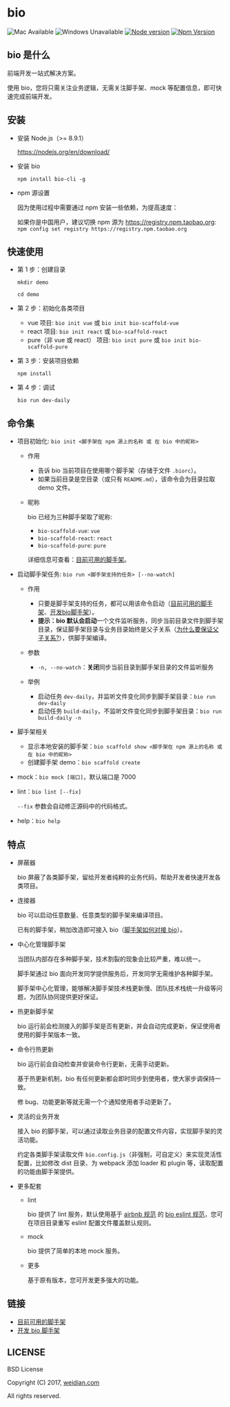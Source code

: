 # bio

![Mac Available](https://img.shields.io/badge/Mac-available-brightgreen.svg) ![Windows Unavailable](https://img.shields.io/badge/Windows-unavailable-red.svg) [![Node version](https://img.shields.io/badge/node-%3E%3D%208.9.1-brightgreen.svg)](http://nodejs.org/) [![Npm Version](https://img.shields.io/badge/npm-%3E%3D%205.5.1-brightgreen.svg)](https://www.npmjs.com/)

## bio 是什么

前端开发一站式解决方案。

使用 bio，您将只需关注业务逻辑，无需关注脚手架、mock 等配置信息，即可快速完成前端开发。

## 安装

+   安装 Node.js（>= 8.9.1）

    https://nodejs.org/en/download/

+   安装 bio

    ```
    npm install bio-cli -g
    ```

+   npm 源设置

    因为使用过程中需要通过 npm 安装一些依赖，为提高速度：

    如果你是中国用户，建议切换 npm 源为 https://registry.npm.taobao.org: `npm config set registry https://registry.npm.taobao.org`
    
## 快速使用

+   第 1 步：创建目录

    `mkdir demo`

    `cd demo`
    
+   第 2 步：初始化各类项目
    
    +   vue 项目: `bio init vue` 或 `bio init bio-scaffold-vue`
    +   react 项目: `bio init react` 或 `bio-scaffold-react`
    +   pure（非 vue 或 react） 项目: `bio init pure` 或 `bio init bio-scaffold-pure`

+   第 3 步：安装项目依赖

    ```
    npm install
    ```
    
+   第 4 步：调试
    
    ```
    bio run dev-daily
    ```

## 命令集

+   项目初始化: `bio init <脚手架在 npm 源上的名称 或 在 bio 中的昵称>`

    +   作用
        +   告诉 bio 当前项目在使用哪个脚手架（存储于文件 `.biorc`）。
        +   如果当前目录是空目录（或只有 `README.md`），该命令会为目录拉取 demo 文件。
        
    +   昵称
    
        bio 已经为三种脚手架取了昵称:
        
        +   `bio-scaffold-vue`: `vue`
        +   `bio-scaffold-react`: `react`
        +   `bio-scaffold-pure`: `pure`
        
        详细信息可查看：[目前可用的脚手架](./docs/cn/目前bio可用的脚手架.md)。

+   启动脚手架任务: `bio run <脚手架支持的任务> [--no-watch]`

    +   作用

        +   只要是脚手架支持的任务，都可以用该命令启动（[目前可用的脚手架](./docs/cn/目前bio可用的脚手架.md)、[开发bio脚手架](./docs/cn/开发bio脚手架.md)）。
        +   **提示：**bio 默认会**启动**一个文件监听服务，同步当前目录文件到脚手架目录，保证脚手架目录与业务目录始终是父子关系（[为什么要保证父子关系?](https://github.com/hoperyy/deep-webpack/issues/8)），供脚手架编译。

    +   参数
        +   `-n, --no-watch`：**关闭**同步当前目录到脚手架目录的文件监听服务

    +   举例
        +   启动任务 `dev-daily`，并监听文件变化同步到脚手架目录：`bio run dev-daily`
        +   启动任务 `build-daily`，不监听文件变化同步到脚手架目录：`bio run build-daily -n`

+   脚手架相关

    +   显示本地安装的脚手架：`bio scaffold show <脚手架在 npm 源上的名称 或 在 bio 中的昵称>`
    +   创建脚手架 demo：`bio scaffold create`
    
+   mock：`bio mock [端口]`，默认端口是 7000

+   lint：`bio lint [--fix]`

    `--fix` 参数会自动修正源码中的代码格式。

+   help：`bio help`

## 特点

+   屏蔽器

    bio 屏蔽了各类脚手架，留给开发者纯粹的业务代码，帮助开发者快速开发各类项目。
    
+   连接器

    bio 可以启动任意数量、任意类型的脚手架来编译项目。
    
    已有的脚手架，稍加改造即可接入 bio（[脚手架如何对接 bio](./docs/cn/开发bio脚手架.md)）。

+   中心化管理脚手架

    当团队内部存在多种脚手架，技术割裂的现象会比较严重，难以统一。
    
    脚手架通过 bio 面向开发同学提供服务后，开发同学无需维护各种脚手架。

    脚手架中心化管理，能够解决脚手架技术栈更新慢、团队技术栈统一升级等问题，为团队协同提供更好保证。
    
+   热更新脚手架
    
    bio 运行前会检测接入的脚手架是否有更新，并会自动完成更新，保证使用者使用的脚手架版本一致。
    
+   命令行热更新

    bio 运行前会自动检查并安装命令行更新，无需手动更新。

    基于热更新机制，bio 有任何更新都会即时同步到使用者，使大家步调保持一致。

    修 bug、功能更新等就无需一个个通知使用者手动更新了。

+   灵活的业务开发

    接入 bio 的脚手架，可以通过读取业务目录的配置文件内容，实现脚手架的灵活功能。

    约定各类脚手架读取文件 `bio.config.js`（非强制，可自定义）来实现灵活性配置，比如修改 dist 目录、为 webpack 添加 loader 和 plugin 等，读取配置的功能由脚手架提供。

+   更多配套

    +   lint

        bio 提供了 lint 服务，默认使用基于 [airbnb 规范](https://github.com/airbnb/javascript) 的 [bio eslint 规范](./docs/cn/bio-eslint规范.md)，您可在项目目录重写 eslint 配置文件覆盖默认规则。

    +   mock

        bio 提供了简单的本地 mock 服务。

    +   更多

        基于原有版本，您可开发更多强大的功能。
    
## 链接

+   [目前可用的脚手架](./docs/cn/目前bio可用的脚手架.md)
+   [开发 bio 脚手架](./docs/cn/开发bio脚手架.md)

## LICENSE

BSD License

Copyright (C) 2017, [weidian.com](https://www.weidian.com/)

All rights reserved.
